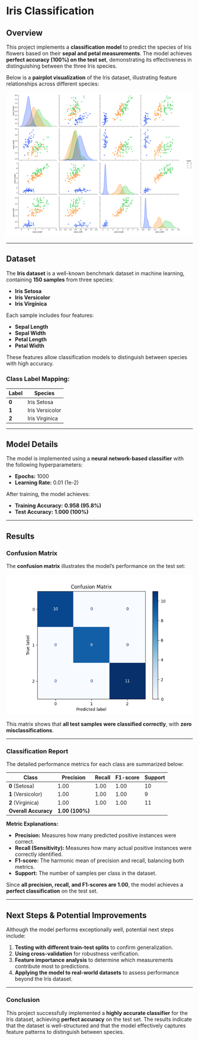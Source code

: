 # **Iris Classification**

## **Overview**
This project implements a **classification model** to predict the species of Iris flowers based on their **sepal and petal measurements**. The model achieves **perfect accuracy (100%) on the test set**, demonstrating its effectiveness in distinguishing between the three Iris species.  

Below is a **pairplot visualization** of the Iris dataset, illustrating feature relationships across different species:

![Iris Pairplot](images/Figure_1.png)

---

## **Dataset**
The **Iris dataset** is a well-known benchmark dataset in machine learning, containing **150 samples** from three species:  
- **Iris Setosa**  
- **Iris Versicolor**  
- **Iris Virginica**  

Each sample includes four features:  
- **Sepal Length**  
- **Sepal Width**  
- **Petal Length**  
- **Petal Width**  

These features allow classification models to distinguish between species with high accuracy.  

### **Class Label Mapping:**

| Label | Species          |
|--------|-----------------|
| **0** | Iris Setosa     |
| **1** | Iris Versicolor |
| **2** | Iris Virginica  |

---

## **Model Details**
The model is implemented using a **neural network-based classifier** with the following hyperparameters:  

- **Epochs:** 1000  
- **Learning Rate:** 0.01 (1e-2)  

After training, the model achieves:  
- **Training Accuracy:** **0.958 (95.8%)**  
- **Test Accuracy:** **1.000 (100%)**  

---

## **Results**

### **Confusion Matrix**
The **confusion matrix** illustrates the model’s performance on the test set:

![Confusion Matrix](images/Figure_2.png)

This matrix shows that **all test samples were classified correctly**, with **zero misclassifications**.

---

### **Classification Report**
The detailed performance metrics for each class are summarized below:

| Class | Precision | Recall | F1-score | Support |
|-------|-----------|--------|----------|---------|
| **0** (Setosa)      | 1.00 | 1.00 | 1.00 | 10 |
| **1** (Versicolor)  | 1.00 | 1.00 | 1.00 | 9  |
| **2** (Virginica)   | 1.00 | 1.00 | 1.00 | 11 |
| **Overall Accuracy** | **1.00 (100%)** | | |

**Metric Explanations:**  
- **Precision:** Measures how many predicted positive instances were correct.  
- **Recall (Sensitivity):** Measures how many actual positive instances were correctly identified.  
- **F1-score:** The harmonic mean of precision and recall, balancing both metrics.  
- **Support:** The number of samples per class in the dataset.  

Since **all precision, recall, and F1-scores are 1.00**, the model achieves a **perfect classification** on the test set.

---

## **Next Steps & Potential Improvements**
Although the model performs exceptionally well, potential next steps include:
1. **Testing with different train-test splits** to confirm generalization.  
2. **Using cross-validation** for robustness verification.  
3. **Feature importance analysis** to determine which measurements contribute most to predictions.  
4. **Applying the model to real-world datasets** to assess performance beyond the Iris dataset.  

---

### **Conclusion**
This project successfully implemented a **highly accurate classifier** for the Iris dataset, achieving **perfect accuracy** on the test set. The results indicate that the dataset is well-structured and that the model effectively captures feature patterns to distinguish between species.

